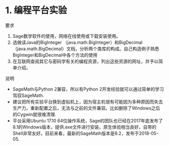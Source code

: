 # 1. 编程平台实验

要求

1. Sage数学软件的使用，网络在线使用或下载安装使用。
2. 选做读Java的BigInteger （java.math.BigInteger）和BigDecimal（java.math.BigDecimal）文档，分析两个类库的构成。自己构造例子熟悉BigInteger和BigDecimal中各个方法的使用
3. 在互联网查阅其它与密码学有关的编程资源，列出这些资源的网址，并予以简单介绍。

说明

- SageMath与Python 2兼容，所以有Python 2开发经验就可以通过简单的学习驾驭SageMath.
- 建议把所有实验平台换到虚拟机上，因为宿主机很有可能因为多种原因而失去生产力，重新配置之后，无法与之前的文件兼容。比如删除了Windows之后的Cygwin就很难清理.
- 平台采用Ubuntu 17.10 64位操作系统，Sage的团队也已经在2017年底发布了8.1的Windows版本，提供.exe文件进行安装，原生体验相当良好，自带的Shell非常友好。目前来看，最新的SageMath版本是8.2，发布于2018-05-05.